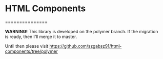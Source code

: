 # HTML Components
===============

**WARNING!** This library is developed on the polymer branch. If the migration is ready, then I'll merge it to master.

Until then please visit https://github.com/szgabsz91/html-components/tree/polymer